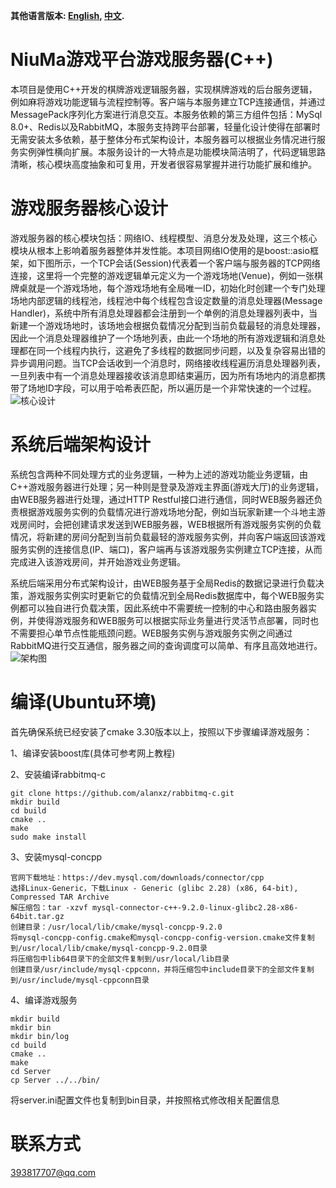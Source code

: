 **其他语言版本: [English](README.MD), [中文](README_ZH.MD).**

# NiuMa游戏平台游戏服务器(C++)
本项目是使用C++开发的棋牌游戏逻辑服务器，实现棋牌游戏的后台服务逻辑，例如麻将游戏功能逻辑与流程控制等。客户端与本服务建立TCP连接通信，并通过MessagePack序列化方案进行消息交互。本服务依赖的第三方组件包括：MySql 8.0+、Redis以及RabbitMQ，本服务支持跨平台部署，轻量化设计使得在部署时无需安装太多依赖，基于整体分布式架构设计，本服务器可以根据业务情况进行服务实例弹性横向扩展。本服务设计的一大特点是功能模块简洁明了，代码逻辑思路清晰，核心模块高度抽象和可复用，开发者很容易掌握并进行功能扩展和维护。

# 游戏服务器核心设计
游戏服务器的核心模块包括：网络IO、线程模型、消息分发及处理，这三个核心模块从根本上影响着服务器整体并发性能。本项目网络IO使用的是boost::asio框架，如下图所示，一个TCP会话(Session)代表着一个客户端与服务器的TCP网络连接，这里将一个完整的游戏逻辑单元定义为一个游戏场地(Venue)，例如一张棋牌桌就是一个游戏场地，每个游戏场地有全局唯一ID，初始化时创建一个专门处理场地内部逻辑的线程池，线程池中每个线程包含设定数量的消息处理器(Message Handler)，系统中所有消息处理器都会注册到一个单例的消息处理器列表中，当新建一个游戏场地时，该场地会根据负载情况分配到当前负载最轻的消息处理器，因此一个消息处理器维护了一个场地列表，由此一个场地的所有游戏逻辑和消息处理都在同一个线程内执行，这避免了多线程的数据同步问题，以及复杂容易出错的异步调用问题。当TCP会话收到一个消息时，网络接收线程遍历消息处理器列表，一旦列表中有一个消息处理器接收该消息即结束遍历，因为所有场地内的消息都携带了场地ID字段，可以用于哈希表匹配，所以遍历是一个非常快速的一个过程。\
![核心设计](https://gitee.com/friedrich-hegel/data/raw/master/core.png)

# 系统后端架构设计
系统包含两种不同处理方式的业务逻辑，一种为上述的游戏功能业务逻辑，由C++游戏服务器进行处理；另一种则是登录及游戏主界面(游戏大厅)的业务逻辑，由WEB服务器进行处理，通过HTTP Restful接口进行通信，同时WEB服务器还负责根据游戏服务实例的负载情况进行游戏场地分配，例如当玩家新建一个斗地主游戏房间时，会把创建请求发送到WEB服务器，WEB根据所有游戏服务实例的负载情况，将新建的房间分配到当前负载最轻的游戏服务实例，并向客户端返回该游戏服务实例的连接信息(IP、端口)，客户端再与该游戏服务实例建立TCP连接，从而完成进入该游戏房间，并开始游戏业务逻辑。

系统后端采用分布式架构设计，由WEB服务基于全局Redis的数据记录进行负载决策，游戏服务实例实时更新它的负载情况到全局Redis数据库中，每个WEB服务实例都可以独自进行负载决策，因此系统中不需要统一控制的中心和路由服务器实例，并使得游戏服务和WEB服务可以根据实际业务量进行灵活节点部署，同时也不需要担心单节点性能瓶颈问题。WEB服务实例与游戏服务实例之间通过RabbitMQ进行交互通信，服务器之间的查询调度可以简单、有序且高效地进行。\
![架构图](https://gitee.com/friedrich-hegel/data/raw/master/Framework.png)

# 编译(Ubuntu环境)
首先确保系统已经安装了cmake 3.30版本以上，按照以下步骤编译游戏服务：

1、编译安装boost库(具体可参考网上教程)

2、安装编译rabbitmq-c
```rabbitmq-c
git clone https://github.com/alanxz/rabbitmq-c.git
mkdir build
cd build
cmake ..
make
sudo make install
```

3、安装mysql-concpp
```
官网下载地址：https://dev.mysql.com/downloads/connector/cpp
选择Linux-Generic，下载Linux - Generic (glibc 2.28) (x86, 64-bit), Compressed TAR Archive
解压缩包：tar -xzvf mysql-connector-c++-9.2.0-linux-glibc2.28-x86-64bit.tar.gz
创建目录：/usr/local/lib/cmake/mysql-concpp-9.2.0
将mysql-concpp-config.cmake和mysql-concpp-config-version.cmake文件复制到/usr/local/lib/cmake/mysql-concpp-9.2.0目录
将压缩包中lib64目录下的全部文件复制到/usr/local/lib目录
创建目录/usr/include/mysql-cppconn，并将压缩包中include目录下的全部文件复制到/usr/include/mysql-cppconn目录
```

4、编译游戏服务
```
mkdir build
mkdir bin
mkdir bin/log
cd build
cmake ..
make
cd Server
cp Server ../../bin/
```
将server.ini配置文件也复制到bin目录，并按照格式修改相关配置信息

# 联系方式
393817707@qq.com